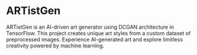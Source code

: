 # ARTistGen
ARTistGen is an AI-driven art generator using DCGAN architecture in TensorFlow. This project creates unique art styles from a custom dataset of preprocessed images. Experience AI-generated art and explore limitless creativity powered by machine learning.
